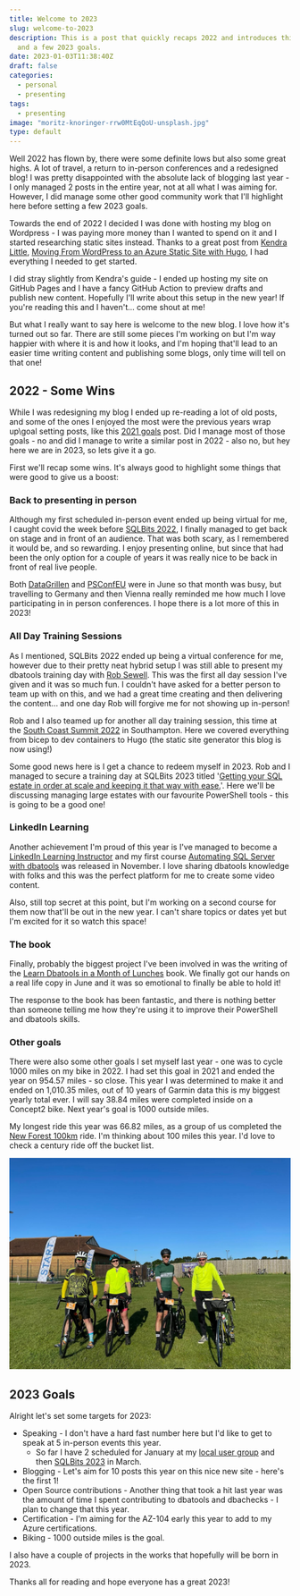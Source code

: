 ```yaml
---
title: Welcome to 2023
slug: welcome-to-2023
description: This is a post that quickly recaps 2022 and introduces this new blog design
  and a few 2023 goals.
date: 2023-01-03T11:38:40Z
draft: false
categories:
  - personal
  - presenting
tags:
  - presenting
image: "moritz-knoringer-rrw0MtEqQoU-unsplash.jpg"
type: default
---
```


Well 2022 has flown by, there were some definite lows but also some great highs. A lot of travel, a return to in-person conferences and a redesigned blog! I was pretty disappointed with the absolute lack of blogging last year - I only managed 2 posts in the entire year, not at all what I was aiming for. However, I did manage some other good community work that I'll highlight here before setting a few 2023 goals.

Towards the end of 2022 I decided I was done with hosting my blog on Wordpress - I was paying more money than I wanted to spend on it and I started researching static sites instead. Thanks to a great post from [Kendra Little](https://mastodon.cloud/@KendraLittle), [Moving From WordPress to an Azure Static Site with Hugo](https://littlekendra.com/2021/05/03/moving-from-wordpress-to-an-azure-static-site-with-hugo/), I had everything I needed to get started.

I did stray slightly from Kendra's guide - I ended up hosting my site on GitHub Pages and I have a fancy GitHub Action to preview drafts and publish new content. Hopefully I'll write about this setup in the new year! If you're reading this and I haven't... come shout at me!

But what I really want to say here is welcome to the new blog. I love how it's turned out so far. There are still some pieces I'm working on but I'm way happier with where it is and how it looks, and I'm hoping that'll lead to an easier time writing content and publishing some blogs, only time will tell on that one!

## 2022 - Some Wins

While I was redesigning my blog I ended up re-reading a lot of old posts, and some of the ones I enjoyed the most were the previous years wrap up\goal setting posts, like this [2021 goals](https://jesspomfret.com/2021-goals/) post. Did I manage most of those goals - no and did I manage to write a similar post in 2022 - also no, but hey here we are in 2023, so lets give it a go.

First we'll recap some wins. It's always good to highlight some things that were good to give us a boost:

### Back to presenting in person

Although my first scheduled in-person event ended up being virtual for me, I caught covid the week before [SQLBits 2022](https://sqlbits.com/), I finally managed to get back on stage and in front of an audience. That was both scary, as I remembered it would be, and so rewarding. I enjoy presenting online, but since that had been the only option for a couple of years it was really nice to be back in front of real live people.

Both [DataGrillen](https://datagrillen.com/) and [PSConfEU](https://psconf.eu/) were in June so that month was busy, but travelling to Germany and then Vienna really reminded me how much I love participating in in person conferences. I hope there is a lot more of this in 2023!

### All Day Training Sessions

As I mentioned, SQLBits 2022 ended up being a virtual conference for me, however due to their pretty neat hybrid setup I was still able to present my dbatools training day with [Rob Sewell](https://tech.lgbt/@robsewell). This was the first all day session I've given and it was so much fun. I couldn't have asked for a better person to team up with on this, and we had a great time creating and then delivering the content... and one day Rob will forgive me for not showing up in-person!

Rob and I also teamed up for another all day training session, this time at the [South Coast Summit 2022](https://www.southcoastsummit.com/) in Southampton. Here we covered everything from bicep to dev containers to Hugo (the static site generator this blog is now using!)

Some good news here is I get a chance to redeem myself in 2023. Rob and I managed to secure a training day at SQLBits 2023 titled '[Getting your SQL estate in order at scale and keeping it that way with ease.](https://events.sqlbits.com/2023/training-days)'. Here we'll be discussing managing large estates with our favourite PowerShell tools - this is going to be a good one!

### LinkedIn Learning

Another achievement I'm proud of this year is I've managed to become a [LinkedIn Learning Instructor](https://www.linkedin.com/learning/instructors/jess-pomfret) and my first course [Automating SQL Server with dbatools](https://www.linkedin.com/learning/automating-sql-server-with-dbatools/) was released in November. I love sharing dbatools knowledge with folks and this was the perfect platform for me to create some video content.

Also, still top secret at this point, but I'm working on a second course for them now that'll be out in the new year. I can't share topics or dates yet but I'm excited for it so watch this space!

### The book

Finally, probably the biggest project I've been involved in was the writing of the [Learn Dbatools in a Month of Lunches](https://www.manning.com/books/learn-dbatools-in-a-month-of-lunches?utm_source=jpomfret&utm_medium=affiliate&utm_campaign=book_lemaire_learn_8_27_19&a_aid=jpomfret&a_bid=4895c1a2) book. We finally got our hands on a real life copy in June and it was so emotional to finally be able to hold it!

The response to the book has been fantastic, and there is nothing better than someone telling me how they're using it to improve their PowerShell and dbatools skills.

### Other goals

There were also some other goals I set myself last year - one was to cycle 1000 miles on my bike in 2022. I had set this goal in 2021 and ended the year on 954.57 miles - so close. This year I was determined to make it and ended on 1,010.35 miles, out of 10 years of Garmin data this is my biggest yearly total ever. I will say 38.84 miles were completed inside on a Concept2 bike. Next year's goal is 1000 outside miles.

My longest ride this year was 66.82 miles, as a group of us completed the [New Forest 100km](https://www.strava.com/activities/7184619567) ride. I'm thinking about 100 miles this year. I'd love to check a century ride off the bucket list.

![Rob & 3 Pomfrets ready to set off for 100km](newforestride.jpg)

## 2023 Goals

Alright let's set some targets for 2023:

- Speaking - I don't have a hard fast number here but I'd like to get to speak at 5 in-person events this year.
  - So far I have 2 scheduled for January at my [local user group](https://www.meetup.com/en-AU/southampton-data-platform-and-cloud-group/) and then [SQLBits 2023](https://events.sqlbits.com/2023/?) in March.
- Blogging - Let's aim for 10 posts this year on this nice new site - here's the first 1!
- Open Source contributions - Another thing that took a hit last year was the amount of time I spent contributing to dbatools and dbachecks - I plan to change that this year.
- Certification - I'm aiming for the AZ-104 early this year to add to my Azure certifications.
- Biking - 1000 outside miles is the goal.

I also have a couple of projects in the works that hopefully will be born in 2023.

Thanks all for reading and hope everyone has a great 2023!
